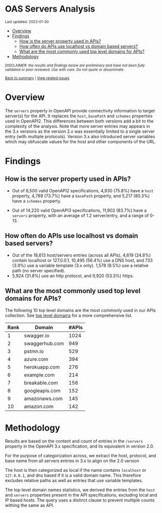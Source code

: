OAS Servers Analysis
================
<sup>Last updated: 2023-01-30</sup>

- <a href="#overview" id="toc-overview">Overview</a>
- <a href="#findings" id="toc-findings">Findings</a>
  - <a href="#how-is-the-server-property-used-in-apis"
    id="toc-how-is-the-server-property-used-in-apis">How is the server
    property used in APIs?</a>
  - <a href="#how-often-do-apis-use-localhost-vs-domain-based-servers"
    id="toc-how-often-do-apis-use-localhost-vs-domain-based-servers">How
    often do APIs use localhost vs domain based servers?</a>
  - <a href="#what-are-the-most-commonly-used-top-level-domains-for-apis"
    id="toc-what-are-the-most-commonly-used-top-level-domains-for-apis">What
    are the most commonly used top level domains for APIs?</a>
- <a href="#methodology" id="toc-methodology">Methodology</a>

<sup>*DISCLAIMER: the results and findings below are preliminary and
have not been fully validated or peer reviewed. Use with care. Do not
quote or disseminate.*</sup>

<sup>[Back to summary](oas_summary.md) \| [View related
issues](https://github.com/postman-open-technologies/knowledge-base/labels/oas%3Aservers)</sup>

# Overview

The `servers` property in OpenAPI provide connectivity information to
target server(s) for the API. It replaces the `host`, `basePath` and
`schemes` properties used in OpenAPI2. This differences between both
versions add a bit to the complexity of the analysis. Note that more
server entries may appears in the 3.x versions as the version 2.x was
essentially limited to a single server entry (with multiple protocols).
Version 3.x also introduced server variables which may obfuscate values
for the host and other components of the URL.

# Findings

## How is the server property used in APIs?

- Out of 6,500 valid OpenAPI2 specifications, 4,930 (75.8%) have a
  `host` property, 4,789 (73.7%) have a `basePath` property, and 5,217
  (80.3%) have a `schemes` property.

- Out of 14,220 valid OpenAPI3 specifications, 11,902 (83.7%) have a
  `servers` property, with an average of 1.2 server/entry, and a range
  of 0-13.

## How often do APIs use localhost vs domain based servers?

- Out of the 18,613 host/servers entries (across all APIs), 4,619
  (24.8%) contain localhost or 127.0.0.1, 10,495 (56.4%) use a DNS host,
  and 733 (3.9%) use a variable template (3.x only). 1,578 (8.5%) use a
  relative path (no server specified).
- 5,924 (31.8%) use an http protocol, and 9,920 (53.3%) https.

## What are the most commonly used top level domains for APIs?

The following 10 top level domains are the most commonly used in our
APIs collection. See [top level domains](oas_servers_tld.md) for a more
comprehensive list.

| Rank | Domain         | \#APIs |
|------|----------------|--------|
| 1    | swagger.io     | 1024   |
| 2    | swaggerhub.com | 949    |
| 3    | pstmn.io       | 529    |
| 4    | azure.com      | 394    |
| 5    | herokuapp.com  | 276    |
| 6    | example.com    | 214    |
| 7    | breakable.com  | 156    |
| 8    | googleapis.com | 152    |
| 9    | amazonaws.com  | 145    |
| 10   | amazon.com     | 142    |

# Methodology

Results are based on the content and count of entries in the `/servers`
property in the OpenAPI 3.x specification, and its equivalent in version
2.0.

For the purpose of categorization across, we extract the host, protocol,
and base name from all servers entries in 3.x to align on the 2.0
version

The host is then categorized as local if the name contains `localhost`
or `127.0.0.1`, and dns based if it is a valid domain name. This
therefore excludes relative paths as well as entries that use variable
templates.

The top level domain names statistics, we derived the entries from the
`host` and `servers` properties present in the API specifications,
excluding local and IP based hosts. The query uses a distinct clause to
prevent multiple counts withing the same as API.
